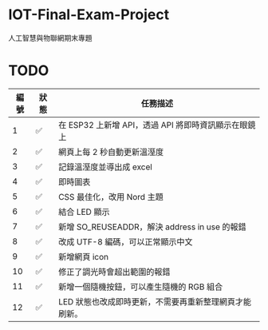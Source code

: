 # IOT-Final-Exam-Project
人工智慧與物聯網期末專題


# TODO
| 編號 | 狀態 | 任務描述 |
| --- | --- | ------- |
|  1  |  ✅ | 在 ESP32 上新增 API，透過 API 將即時資訊顯示在眼鏡上 |
|  2  |  ✅ | 網頁上每 2 秒自動更新溫溼度 |
|  3  |  ✅ | 記錄溫溼度並導出成 excel |
|  4  |  ✅ | 即時圖表 |
|  5  |  ✅ | CSS 最佳化，改用 Nord 主題 |
|  6  |  ✅ | 結合 LED 顯示 |
|  7  |  ✅ | 新增 SO_REUSEADDR，解決 address in use 的報錯 |
|  8  |  ✅ | 改成 UTF-8 編碼，可以正常顯示中文 |
|  9 |  ✅ | 新增網頁 icon |
|  10 |  ✅ | 修正了調光時會超出範圍的報錯 |
|  11 |  ✅ | 新增一個隨機按鈕，可以產生隨機的 RGB 組合 |
|  12 |  ✅ | LED 狀態也改成即時更新，不需要再重新整理網頁才能刷新。|